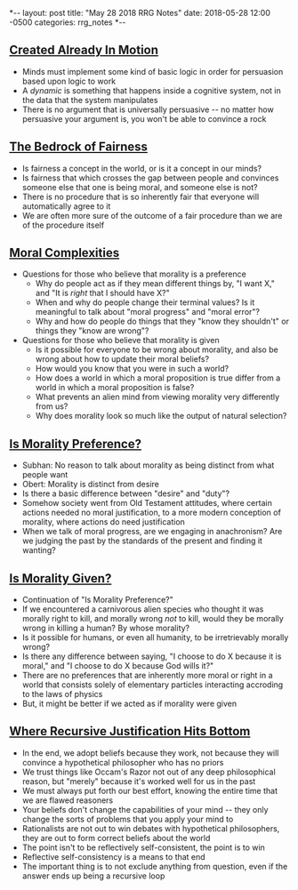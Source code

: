 *--
layout: post
title: "May 28 2018 RRG Notes"
date: 2018-05-28 12:00 -0500
categories: rrg_notes
*--

## [Created Already In Motion](https://www.greaterwrong.com/posts/CuSTqHgeK4CMpWYTe/created-already-in-motion)
* Minds must implement some kind of basic logic in order for persuasion based upon logic to work
* A *dynamic* is something that happens inside a cognitive system, not in the data that the system manipulates
* There is no argument that is universally persuasive -- no matter how persuasive your argument is, you won't be able to convince a rock

## [The Bedrock of Fairness](https://www.greaterwrong.com/posts/iAxkfiyG8WizPSPbq/the-bedrock-of-fairness)
* Is fairness a concept in the world, or is it a concept in our minds?
* Is fairness that which crosses the gap between people and convinces someone else that one is being moral, and someone else is not?
* There is no procedure that is so inherently fair that everyone will automatically agree to it
* We are often more sure of the outcome of a fair procedure than we are of the procedure itself

## [Moral Complexities](https://www.greaterwrong.com/posts/SbdCX6A5AGyyfhdmh/moral-complexities)
* Questions for those who believe that morality is a preference
    * Why do people act as if they mean different things by, "I want X," and "It is *right* that I should have X?"
    * When and why do people change their terminal values? Is it meaningful to talk about "moral progress" and "moral error"?
    * Why and how do people do things that they "know they shouldn't" or things they "know are wrong"?
* Questions for those who believe that morality is given
    * Is it possible for everyone to be wrong about morality, and also be wrong about how to update their moral beliefs? 
    * How would you know that you were in such a world?
    * How does a world in which a moral proposition is true differ from a world in which a moral proposition is false?
    * What prevents an alien mind from viewing morality very differently from us?
    * Why does morality look so much like the output of natural selection?

## [Is Morality Preference?](https://www.greaterwrong.com/posts/F5WLc7hCxkB4X4yD4/is-morality-preference)
* Subhan: No reason to talk about morality as being distinct from what people want
* Obert: Morality is distinct from desire
* Is there a basic difference between "desire" and "duty"?
* Somehow society went from Old Testament attitudes, where certain actions needed no moral justification, to a more modern conception of morality, where actions do need justification
* When we talk of moral progress, are we engaging in anachronism? Are we judging the past by the standards of the present and finding it wanting?

## [Is Morality Given?](https://www.greaterwrong.com/posts/iQNKfYb7aRYopojTX/is-morality-given)
* Continuation of "Is Morality Preference?"
* If we encountered a carnivorous alien species who thought it was morally right to kill, and morally wrong *not* to kill, would they be morally wrong in killing a human? By whose morality?
* Is it possible for humans, or even all humanity, to be irretrievably morally wrong?
* Is there any difference between saying, "I choose to do X because it is moral," and "I choose to do X because God wills it?"
* There are no preferences that are inherently more moral or right in a world that consists solely of elementary particles interacting accroding to the laws of physics
* But, it might be better if we acted as if morality were given

## [Where Recursive Justification Hits Bottom](https://www.greaterwrong.com/posts/C8nEXTcjZb9oauTCW/where-recursive-justification-hits-bottom)
* In the end, we adopt beliefs because they work, not because they will convince a hypothetical philosopher who has no priors
* We trust things like Occam's Razor not out of any deep philosophical reason, but "merely" because it's worked well for us in the past
* We must always put forth our best effort, knowing the entire time that we are flawed reasoners
* Your beliefs don't change the capabilities of your mind -- they only change the sorts of problems that you apply your mind to
* Rationalists are not out to win debates with hypothetical philosophers, they are out to form correct beliefs about the world
* The point isn't to be reflectively self-consistent, the point is to win
* Reflective self-consistency is a means to that end
* The important thing is to not exclude anything from question, even if the answer ends up being a recursive loop
